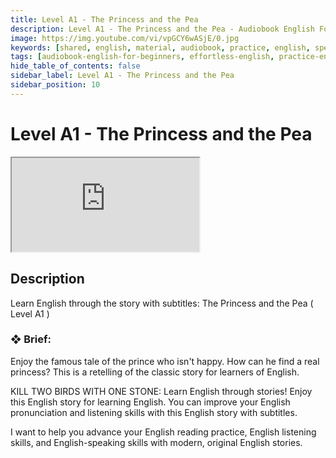 ```yaml
---
title: Level A1 - The Princess and the Pea
description: Level A1 - The Princess and the Pea - Audiobook English For Beginners
image: https://img.youtube.com/vi/vpGCY6wASjE/0.jpg
keywords: [shared, english, material, audiobook, practice, english, speaking]
tags: [audiobook-english-for-beginners, effortless-english, practice-english-speaking]
hide_table_of_contents: false
sidebar_label: Level A1 - The Princess and the Pea
sidebar_position: 10
---
```


# Level A1 - The Princess and the Pea

<div class="video-container">
<iframe src="https://www.youtube.com/embed/vpGCY6wASjE?controls=0" title="YouTube video player"></iframe>
<a href="https://www.youtube.com/watch?v=vpGCY6wASjE" target="_blank"></a>
</div>

## Description

Learn English through the story with subtitles: The Princess and the Pea ( Level A1 )

### ❖ Brief:

Enjoy the famous tale of the prince who isn't happy. How can he find a real princess? This is a retelling of the classic story for learners of English.

KILL TWO BIRDS WITH ONE STONE: Learn English through stories! Enjoy this English story for learning English. You can improve your English pronunciation and listening skills with this English story with subtitles.

I want to help you advance your English reading practice, English listening skills, and English-speaking skills with modern, original English stories.